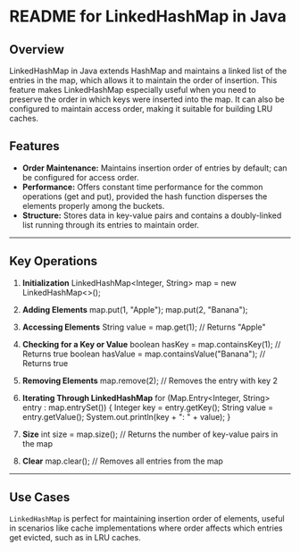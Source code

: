 # README for LinkedHashMap in Java

## Overview

LinkedHashMap in Java extends HashMap and maintains a linked list of the entries in the map, which allows it to maintain the order of insertion. This feature makes LinkedHashMap especially useful when you need to preserve the order in which keys were inserted into the map. It can also be configured to maintain access order, making it suitable for building LRU caches.

## Features

- **Order Maintenance:** Maintains insertion order of entries by default; can be configured for access order.
- **Performance:** Offers constant time performance for the common operations (get and put), provided the hash function disperses the elements properly among the buckets.
- **Structure:** Stores data in key-value pairs and contains a doubly-linked list running through its entries to maintain order.

---

## Key Operations

1. **Initialization**
   LinkedHashMap<Integer, String> map = new LinkedHashMap<>();

2. **Adding Elements**
   map.put(1, "Apple");
   map.put(2, "Banana");

3. **Accessing Elements**
   String value = map.get(1); // Returns "Apple"

4. **Checking for a Key or Value**
   boolean hasKey = map.containsKey(1); // Returns true
   boolean hasValue = map.containsValue("Banana"); // Returns true

5. **Removing Elements**
   map.remove(2); // Removes the entry with key 2

6. **Iterating Through LinkedHashMap**
   for (Map.Entry<Integer, String> entry : map.entrySet()) {
      Integer key = entry.getKey();
      String value = entry.getValue();
      System.out.println(key + ": " + value);
   }

7. **Size**
   int size = map.size(); // Returns the number of key-value pairs in the map

8. **Clear**
   map.clear(); // Removes all entries from the map

---

## Use Cases

`LinkedHashMap` is perfect for maintaining insertion order of elements, useful in scenarios like cache implementations where order affects which entries get evicted, such as in LRU caches.